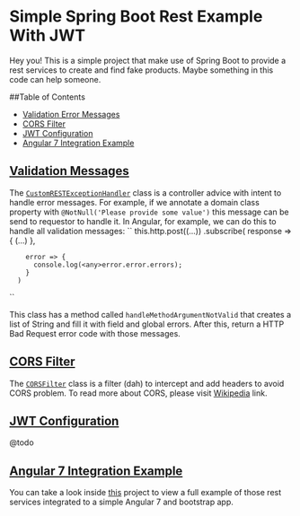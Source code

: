 
# Simple Spring Boot Rest Example With JWT

Hey you! This is a simple project that make use of Spring Boot to provide a rest services to create 
and find fake products. Maybe something in this code can help someone.

##Table of Contents
- [Validation Error Messages](#validation-messages)
- [CORS Filter](#cors-filter)
- [JWT Configuration](#jwt-configuration)
- [Angular 7 Integration Example](#angular7-example)

## <a href="#validation-messages">Validation Messages</a>
The <a href="./src/main/java/br/pedro/sandbox/springandangular/exception/CustomRESTExceptionHandler.java">`CustomRESTExceptionHandler`</a>
class is a controller advice with intent to handle error messages. For example, if 
we annotate a domain class property with `@NotNull('Please provide some value')` this 
message can be send to requestor to handle it. In Angular, for example, we can do this 
to handle all validation messages:
``
    this.http.post((...))
      .subscribe(
        response => {
          (...)
        },

        error => {
          console.log(<any>error.error.errors);
        }
      )
`` 

This class has a method called `handleMethodArgumentNotValid` that creates a list of 
String and fill it with field and global errors. After this, return a HTTP Bad Request 
error code with those messages.

## <a href="#cors-filter">CORS Filter</a>
The <a href="./src/main/java/br/pedro/sandbox/springandangular/config/CORSFilter.java">`CORSFilter`</a>
class is a filter (dah) to intercept and add headers to avoid CORS problem. To read 
more about CORS, please visit <a href="https://pt.wikipedia.org/wiki/Cross-origin_resource_sharing">Wikipedia</a>
link.

## <a href="#jwt-configuration">JWT Configuration</a>
@todo

## <a href="#angular7-example">Angular 7 Integration Example</a>
You can take a look inside <a href="github.com/pedrovitorlima/angular7-rest-consume-example">this</a> 
project to view a full example of those rest services integrated to a simple Angular 
7 and bootstrap app.
